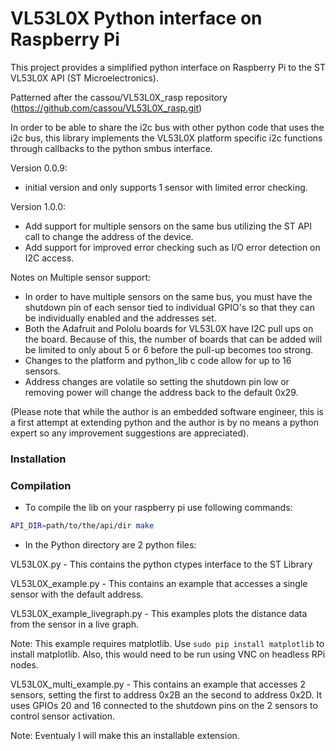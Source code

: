 # VL53L0X Python interface on Raspberry Pi

This project provides a simplified python interface on Raspberry Pi to the ST VL53L0X API (ST Microelectronics).

Patterned after the cassou/VL53L0X_rasp repository (https://github.com/cassou/VL53L0X_rasp.git)

In order to be able to share the i2c bus with other python code that uses the i2c bus, this library implements the VL53L0X platform specific i2c functions through callbacks to the python smbus interface. 

Version 0.0.9:
- initial version and only supports 1 sensor with limited error checking.

Version 1.0.0:
- Add support for multiple sensors on the same bus utilizing the ST API call to change the address of the device.
- Add support for improved error checking such as I/O error detection on I2C access.

Notes on Multiple sensor support:
- In order to have multiple sensors on the same bus, you must have the shutdown pin of each sensor tied to individual GPIO's so that they can be individually enabled and the addresses set.
- Both the Adafruit and Pololu boards for VL53L0X have I2C pull ups on the board. Because of this, the number of boards that can be added will be limited to only about 5 or 6 before the pull-up becomes too strong.
- Changes to the platform and python_lib c code allow for up to 16 sensors.
- Address changes are volatile so setting the shutdown pin low or removing power will change the address back to the default 0x29.

(Please note that while the author is an embedded software engineer, this is a first attempt at extending python and the author is by no means a python expert so any improvement suggestions are appreciated).


### Installation


### Compilation

* To compile the lib on your raspberry pi use following commands:
```bash
API_DIR=path/to/the/api/dir make
```

* In the Python directory are 2 python files:

VL53L0X.py - This contains the python ctypes interface to the ST Library

VL53L0X_example.py - This contains an example that accesses a single sensor with the default address.

VL53L0X_example_livegraph.py - This examples plots the distance data from the sensor in a live graph.

Note: This example requires matplotlib. Use `sudo pip install matplotlib` to install matplotlib.
      Also, this would need to be run using VNC on headless RPi nodes.

VL53L0X_multi_example.py - This contains an example that accesses 2 sensors, setting the first to address 0x2B an the second to address 0x2D. It uses GPIOs 20 and 16 connected to the shutdown pins on the 2 sensors to control sensor activation.

Note: Eventualy I will make this an installable extension.

